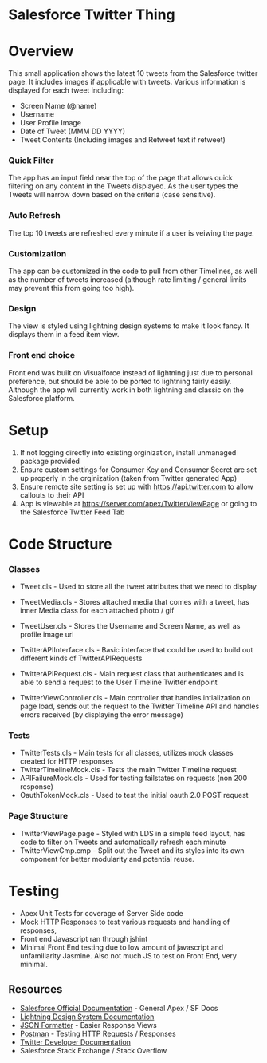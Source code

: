 # Salesforce Twitter Thing

# Overview

This small application shows the latest 10 tweets from the Salesforce twitter page. 
It includes images if applicable with tweets. Various information is displayed for each tweet including:
* Screen Name (@name)
* Username
* User Profile Image
* Date of Tweet (MMM DD YYYY)
* Tweet Contents (Including images and Retweet text if retweet)

### Quick Filter
The app has an input field near the top of the page that allows quick filtering on any content in the Tweets displayed. As the user types the Tweets will
narrow down based on the criteria (case sensitive). 

### Auto Refresh
The top 10 tweets are refreshed every minute if a user is veiwing the page.

### Customization
The app can be customized in the code to pull from other Timelines, as well as the number of tweets increased (although rate limiting / general limits may prevent this from going too high).

### Design
The view is styled using lightning design systems to make it look fancy. It displays them in a feed item view.

### Front end choice
Front end was built on Visualforce instead of lightning just due to personal preference, but should be able to be ported to lightning fairly easily. Although the app will currently work in both lightning and classic on the Salesforce platform.

# Setup
1. If not logging directly into existing orginization, install unmanaged package provided
2. Ensure custom settings for Consumer Key and Consumer Secret are set up properly in the orginization (taken from Twitter generated App)
3. Ensure remote site setting is set up with https://api.twitter.com to allow callouts to their API
4. App is viewable at https://server.com/apex/TwitterViewPage or going to the Salesforce Twitter Feed Tab

# Code Structure

### Classes
* Tweet.cls - Used to store all the tweet attributes that we need to display
* TweetMedia.cls - Stores attached media that comes with a tweet, has inner Media class for each attached photo / gif
* TweetUser.cls - Stores the Username and Screen Name, as well as profile image url

* TwitterAPIInterface.cls - Basic interface that could be used to build out different kinds of TwitterAPIRequests
* TwitterAPIRequest.cls - Main request class that authenticates and is able to send a request to the User Timeline Twitter endpoint

* TwitterViewController.cls - Main controller that handles intialization on page load, sends out the request to the Twitter Timeline API and handles errors received (by displaying the error message)

### Tests
* TwitterTests.cls - Main tests for all classes, utilizes mock classes created for HTTP responses
* TwitterTimelineMock.cls - Tests the main Twitter Timeline request
* APIFailureMock.cls - Used for testing failstates on requests (non 200 response)
* OauthTokenMock.cls - Used to test the initial oauth 2.0 POST request

### Page Structure
* TwitterViewPage.page - Styled with LDS in a simple feed layout, has code to filter on Tweets and automatically refresh each minute
* TwitterViewCmp.cmp - Split out the Tweet and its styles into its own component for better modularity and potential reuse.

# Testing
* Apex Unit Tests for coverage of Server Side code
* Mock HTTP Responses to test various requests and handling of responses, 
* Front end Javascript ran through jshint
* Minimal Front End testing due to low amount of javascript and unfamiliarity Jasmine. Also not much JS to test on Front End, very minimal.

## Resources
* [Salesforce Official Documentation](https://developer.salesforce.com/docs/) - General Apex / SF Docs
* [Lightning Design System Documentation](https://www.lightningdesignsystem.com/)
* [JSON Formatter](https://jsonformatter.curiousconcept.com/) - Easier Response Views
* [Postman](https://www.getpostman.com/) - Testing HTTP Requests / Responses
* [Twitter Developer Documentation](https://developer.twitter.com)
* Salesforce Stack Exchange / Stack Overflow 